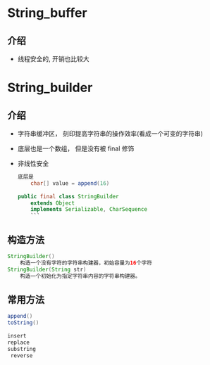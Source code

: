 # String_buffer

## 介绍

* 线程安全的, 开销也比较大



# String_builder

## 介绍

* 字符串缓冲区， 刻印提高字符串的操作效率(看成一个可变的字符串)

* 底层也是一个数组， 但是没有被 final 修饰

* 非线性安全

    ```java
    底层是
        char[] value = append(16)
       
    public final class StringBuilder
        extends Object
        implements Serializable, CharSequence
        ```    
    ```

## 构造方法

```java
StringBuilder() 
	构造一个没有字符的字符串构建器，初始容量为16个字符
StringBuilder(String str) 
	构造一个初始化为指定字符串内容的字符串构建器。 
```

## 常用方法

```java
append()
toString()
    
insert
replace
substring
 reverse
```

